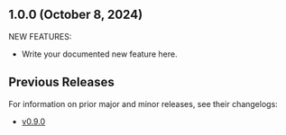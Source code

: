## 1.0.0 (October 8, 2024)

NEW FEATURES:
*  Write your documented new feature here.

## Previous Releases

For information on prior major and minor releases, see their changelogs:

* [v0.9.0](https://repo_url_public_here/v0.9/CHANGELOG.md)
